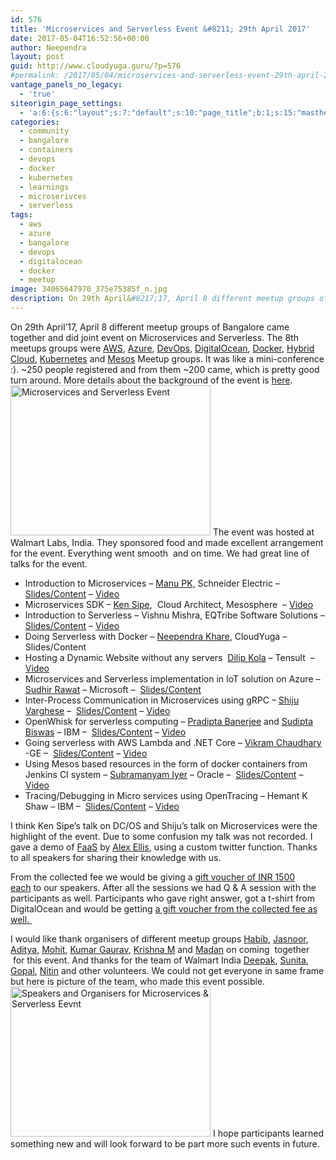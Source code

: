 ```yaml
---
id: 576
title: 'Microservices and Serverless Event &#8211; 29th April 2017'
date: 2017-05-04T16:52:56+00:00
author: Neependra
layout: post
guid: http://www.cloudyuga.guru/?p=576
#permalink: /2017/05/04/microservices-and-serverless-event-29th-april-2017/
vantage_panels_no_legacy:
  - 'true'
siteorigin_page_settings:
  - 'a:6:{s:6:"layout";s:7:"default";s:10:"page_title";b:1;s:15:"masthead_margin";b:1;s:13:"footer_margin";b:1;s:13:"hide_masthead";b:0;s:19:"hide_footer_widgets";b:0;}'
categories:
  - community
  - bangalore
  - containers
  - devops
  - docker
  - kubernetes
  - learnings
  - microserivces
  - serverless
tags:
  - aws
  - azure
  - bangalore
  - devops
  - digitalocean
  - docker
  - meetup
image: 34065647970_375e75385f_n.jpg
description: On 29th April&#8217;17, April 8 different meetup groups of Bangalore came together and did joint event on Microservices and Serverless.
---
```

On 29th April&#8217;17, April 8 different meetup groups of Bangalore came together and did joint event on Microservices and Serverless. The 8th meetups groups were [AWS](https://www.meetup.com/awsugblr/), [Azure](https://www.meetup.com/Microsoft-Azure-Bangalore/), [DevOps](https://www.meetup.com/DevOps-Meetup/), [DigitalOcean](https://www.meetup.com/DigitalOceanBangalore), [Docker](https://www.meetup.com/Docker-Bangalore/), [Hybrid Cloud](https://www.meetup.com/Bangalore-Hybrid-Cloud-Infrastructure-as-a-Service-Meetup/), [Kubernetes](https://www.meetup.com/Bangalore-Kubernetes-Meetup) and [Mesos](https://www.meetup.com/Bangalore-Mesos-cncf-User-Group) Meetup groups. It was like a mini-conference :). ~250 people registered and from them ~200 came, which is pretty good turn around. More details about the background of the event is [here](http://neependra.net/?p=2201).   [<img class="aligncenter" src="https://c1.staticflickr.com/5/4190/34442346955_271b338e37_n.jpg" alt="Microservices and Serverless Event" width="320" height="240" />](https://www.flickr.com/photos/neependra/34442346955/in/dateposted-public/ "Microservices and Serverless Event") The event was hosted at Walmart Labs, India. They sponsored food and made excellent arrangement for the event. Everything went smooth  and on time. We had great line of talks for the event.

  * Introduction to Microservices &#8211; [Manu PK,](https://www.linkedin.com/in/manupk/) Schneider Electric &#8211; [Slides/Content](http://blog.manupk.com/2016/04/do-you-need-microservices-architecture.html) &#8211; [Video](https://youtu.be/VPVOdKSejGk?start=128&end=140)
  * Microservices SDK &#8211; [Ken Sipe](https://www.linkedin.com/in/kensipe/),  Cloud Architect, Mesosphere  &#8211; [Video](https://youtu.be/VPVOdKSejGk?start=1016)
  * Introduction to Serverless &#8211; Vishnu Mishra, EQTribe Software Solutions &#8211; [Slides/Content](https://www.slideshare.net/vishnumishra12/introduction-to-serverless-75556931) &#8211; [Video](https://youtu.be/VPVOdKSejGk?start=2901)
  * Doing Serverless with Docker &#8211; [Neependra Khare](https://www.linkedin.com/in/neependra/), CloudYuga &#8211; Slides/Content
  * Hosting a Dynamic Website without any servers  [Dilip Kola](https://www.linkedin.com/in/dilip-kola-904b1515/) &#8211; Tensult  &#8211; [Video](https://youtu.be/8MmT3h0dv10)
  * Microservices and Serverless implementation in IoT solution on Azure &#8211; [Sudhir Rawat](https://www.linkedin.com/in/sudhir-rawat-03906a29/) &#8211; Microsoft &#8211;  [Slides/Content](https://aka.ms/rawatsudhir)
  * Inter-Process Communication in Microservices using gRPC &#8211; [Shiju Varghese](https://www.linkedin.com/in/shijuvar/) &#8211;  [Slides/Content](https://www.slideshare.net/mobile/shijucv/interprocess-communication-in-microservices-using-grpc) &#8211; [Video](https://youtu.be/8MmT3h0dv10?start=3533)
  * OpenWhisk for serverless computing &#8211; [Pradipta Banerjee](https://www.linkedin.com/in/pradipta-banerjee-58459430/) and [Sudipta Biswas](https://www.linkedin.com/in/sudipto-biswas-aa101611/) &#8211; IBM &#8211;  [Slides/Content](https://www.slideshare.net/secret/LNbKlBbzEE5s04) &#8211; [Video](https://youtu.be/b6QVabVJGK4)
  * Going serverless with AWS Lambda and .NET Core &#8211; [Vikram Chaudhary](https://www.linkedin.com/in/vikram-chaudhary-6aa7106/) -GE &#8211;  [Slides/Content](https://github.com/vikramvee/Serverless-With-AWS-Lambda-And-.NET-Core) &#8211; [Video](https://youtu.be/b6QVabVJGK4?start=1740)
  * Using Mesos based resources in the form of docker containers from Jenkins CI system &#8211; [Subramanyam Iyer](https://www.linkedin.com/in/subramanyam-iyer-0489b84/) &#8211; Oracle &#8211;  [Slides/Content](https://www.slideshare.net/SubramanyamIyer/mesos-docker-jenkins) &#8211; [Video](https://youtu.be/X3owiB63Hk0)
  * Tracing/Debugging in Micro services using OpenTracing &#8211; Hemant K Shaw &#8211; IBM &#8211;  [Slides/Content](https://www.slideshare.net/HemantKumar184/tracing-micro-services-with-opentracing) &#8211; [Video](https://youtu.be/X3owiB63Hk0?start=1644)

I think Ken Sipe&#8217;s talk on DC/OS and Shiju&#8217;s talk on Microservices were the highlight of the event. Due to some confusion my talk was not recorded. I gave a demo of [FaaS](https://github.com/alexellis/faas) by [Alex Ellis](http://alexellis.io/), using a custom twitter function. Thanks to all speakers for sharing their knowledge with us.

From the collected fee we would be giving a [gift voucher of INR 1500 each](https://docs.google.com/spreadsheets/d/1QW6ivGckaZ-2a6fnlfSfSSj-5yK4uJM3ZQxeZVDPaSY/edit#gid=0) to our speakers. After all the sessions we had Q & A session with the participants as well. Participants who gave right answer, got a t-shirt from DigitalOcean and would be getting [a gift voucher from the collected fee as well. ](https://docs.google.com/spreadsheets/d/1QW6ivGckaZ-2a6fnlfSfSSj-5yK4uJM3ZQxeZVDPaSY/edit#gid=0)

I would like thank organisers of different meetup groups [Habib](https://twitter.com/habi_pk), [Jasnoor](https://twitter.com/jasnoorgill), [Aditya](https://twitter.com/adityapatawari), [Mohit](https://twitter.com/mohitsethi), [Kumar Gaurav](https://www.linkedin.com/in/kumar-gaurav-a143aaa/), [Krishna M](https://www.linkedin.com/in/krishna00/) and [Madan](https://www.linkedin.com/in/madanganeshv/) on coming  together  for this event. And thanks for the team of Walmart India [Deepak](https://www.linkedin.com/in/panthdeepak/), [Sunita](https://www.linkedin.com/in/sunita-venugopal-0b943815/), [Gopal](https://www.linkedin.com/in/krishnangopal/), [Nitin](https://www.linkedin.com/in/nkstar/) and other volunteers. We could not get everyone in same frame but here is picture of the team, who made this event possible. [<img class="aligncenter" src="https://c1.staticflickr.com/5/4168/34065647970_375e75385f_n.jpg" alt="Speakers and Organisers for Microservices & Serverless Eevnt" width="320" height="240" />](https://www.flickr.com/photos/neependra/34065647970/in/dateposted-public/ "Speakers and Organisers for Microservices & Serverless Eevnt") I hope participants learned something new and will look forward to be part more such events in future.
